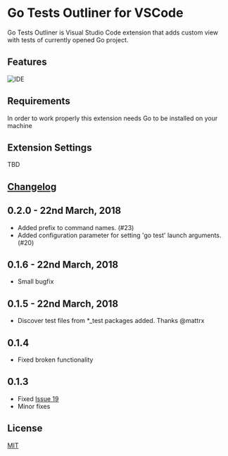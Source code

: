 # Go Tests Outliner for VSCode

Go Tests Outliner is Visual Studio Code extension that adds custom view with tests of currently opened Go project.

## Features

![IDE](https://media.giphy.com/media/3oKIPi6vvVKHSkvFJK/giphy.gif)

## Requirements

In order to work properly this extension needs Go to be installed on your machine

## Extension Settings

TBD

## [Changelog](https://github.com/rpeshkov/vscode-go-tests-outline/blob/master/CHANGELOG.md)

## 0.2.0 - 22nd March, 2018

- Added prefix to command names. (#23)
- Added configuration parameter for setting 'go test' launch arguments. (#20)

## 0.1.6 - 22nd March, 2018

- Small bugfix

## 0.1.5 - 22nd March, 2018

- Discover test files from *_test packages added. Thanks @mattrx

## 0.1.4

- Fixed broken functionality

## 0.1.3

- Fixed [Issue 19](https://github.com/rpeshkov/vscode-go-tests-outline/issues/19)
- Minor fixes

## License

[MIT](https://github.com/rpeshkov/vscode-go-tests-outline/blob/master/LICENSE)
